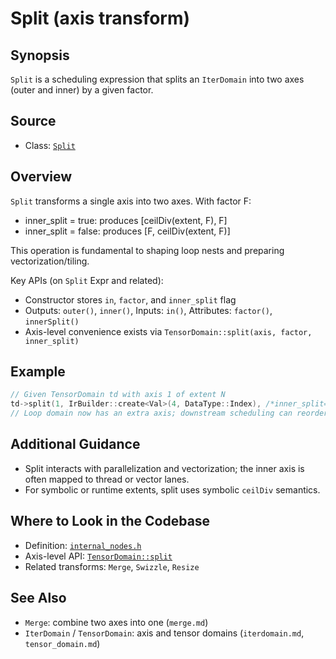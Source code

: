 # Split (axis transform)

## Synopsis
`Split` is a scheduling expression that splits an `IterDomain` into two axes (outer and inner) by a given factor.

## Source
- Class: [`Split`](../../../csrc/ir/internal_nodes.h#L1720)

## Overview
`Split` transforms a single axis into two axes. With factor F:
- inner_split = true: produces [ceilDiv(extent, F), F]
- inner_split = false: produces [F, ceilDiv(extent, F)]

This operation is fundamental to shaping loop nests and preparing vectorization/tiling.

Key APIs (on `Split` Expr and related):
- Constructor stores `in`, `factor`, and `inner_split` flag
- Outputs: `outer()`, `inner()`, Inputs: `in()`, Attributes: `factor()`, `innerSplit()`
- Axis-level convenience exists via `TensorDomain::split(axis, factor, inner_split)`

## Example
```cpp
// Given TensorDomain td with axis 1 of extent N
td->split(1, IrBuilder::create<Val>(4, DataType::Index), /*inner_split=*/true);
// Loop domain now has an extra axis; downstream scheduling can reorder/parallelize
```

## Additional Guidance
- Split interacts with parallelization and vectorization; the inner axis is often mapped to thread or vector lanes.
- For symbolic or runtime extents, split uses symbolic `ceilDiv` semantics.

## Where to Look in the Codebase
- Definition: [`internal_nodes.h`](../../../csrc/ir/internal_nodes.h#L1720)
- Axis-level API: [`TensorDomain::split`](../../../csrc/ir/internal_base_nodes.h#L693)
- Related transforms: `Merge`, `Swizzle`, `Resize`

## See Also
- `Merge`: combine two axes into one (`merge.md`)
- `IterDomain` / `TensorDomain`: axis and tensor domains (`iterdomain.md`, `tensor_domain.md`)
